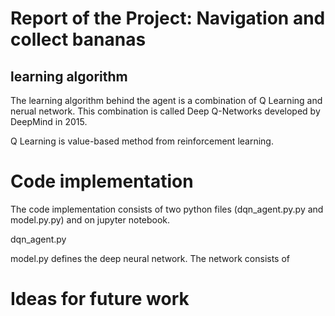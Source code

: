 # Report of the Project: Navigation and collect bananas

 ## learning algorithm

 The learning algorithm behind the agent is a combination of Q Learning and nerual network. This combination is called Deep Q-Networks developed by DeepMind in 2015.

 Q Learning is value-based method from reinforcement learning. 




# Code implementation

The code implementation consists of two python files (dqn_agent.py.py and model.py.py) and on jupyter notebook.

dqn_agent.py


model.py defines the deep neural network.
The network consists of 

# Ideas for future work

